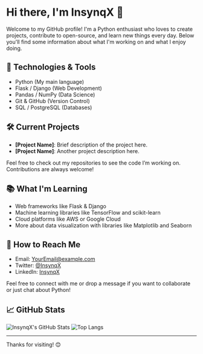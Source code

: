 # Hi there, I'm InsynqX 👋

Welcome to my GitHub profile! I'm a Python enthusiast who loves to create projects, contribute to open-source, and learn new things every day. Below you'll find some information about what I'm working on and what I enjoy doing.

## 🔧 Technologies & Tools

- Python (My main language)
- Flask / Django (Web Development)
- Pandas / NumPy (Data Science)
- Git & GitHub (Version Control)
- SQL / PostgreSQL (Databases)

## 🛠️ Current Projects

- **[Project Name]**: Brief description of the project here.
- **[Project Name]**: Another project description here.
  
Feel free to check out my repositories to see the code I’m working on. Contributions are always welcome!

## 📚 What I'm Learning

- Web frameworks like Flask & Django
- Machine learning libraries like TensorFlow and scikit-learn
- Cloud platforms like AWS or Google Cloud
- More about data visualization with libraries like Matplotlib and Seaborn

## 🚀 How to Reach Me

- Email: [YourEmail@example.com](mailto:youremail@example.com)
- Twitter: [@InsynqX](https://twitter.com/InsynqX)
- LinkedIn: [InsynqX](https://www.linkedin.com/in/InsynqX)
  
Feel free to connect with me or drop a message if you want to collaborate or just chat about Python!

## 📈 GitHub Stats

![InsynqX's GitHub Stats](https://github-readme-stats.vercel.app/api?username=InsynqX&show_icons=true&hide_title=true&hide=prs&count_private=true&theme=dark)
![Top Langs](https://github-readme-stats.vercel.app/api/top-langs/?username=InsynqX&layout=compact&theme=dark)

---

Thanks for visiting! 😊

